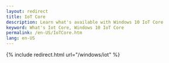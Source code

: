 ```yaml
---
layout: redirect
title: IoT Core
description: Learn what's available with Windows 10 IoT Core
keyword: What's Iot Core, Windows 10 IoT Core
permalink: /en-US/IoTCore.htm
lang: en-US
---
```


{% include redirect.html url="/windows/iot" %}
